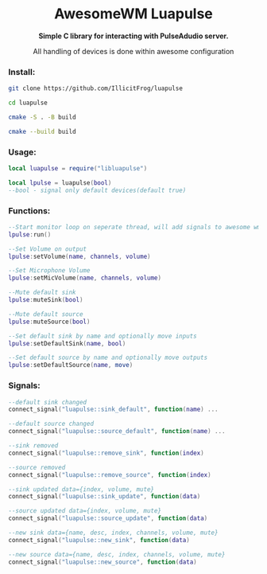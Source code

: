 <h1 align="center"> AwesomeWM Luapulse </h1>

<p align="center"><b>Simple C library for interacting with PulseAdudio server.</b>
<p align="center">All handling of devices is done within awesome configuration


### Install:
```bash
git clone https://github.com/IllicitFrog/luapulse

cd luapulse

cmake -S . -B build

cmake --build build
```

### Usage:

```lua
local luapulse = require("libluapulse")

local lpulse = luapulse(bool)
--bool - signal only default devices(default true)
```

### Functions:
 ```lua
 --Start monitor loop on seperate thread, will add signals to awesome wm loop
 lpulse:run()

 --Set Volume on output
 lpulse:setVolume(name, channels, volume)

 --Set Microphone Volume
 lpulse:setMicVolume(name, channels, volume)

 --Mute default sink
 lpulse:muteSink(bool)

 --Mute default source
 lpulse:muteSource(bool)

 --Set default sink by name and optionally move inputs
 lpulse:setDefaultSink(name, bool)

 --Set default source by name and optionally move outputs
 lpulse:setDefaultSource(name, move)
 ```

### Signals:

```lua
--default sink changed
connect_signal("luapulse::sink_default", function(name) ...

--default source changed
connect_signal("luapulse::source_default", function(name) ...

--sink removed
connect_signal("luapulse::remove_sink", function(index)

--source removed
connect_signal("luapulse::remove_source", function(index)

--sink updated data={index, volume, mute}
connect_signal("luapulse::sink_update", function(data)

--source updated data={index, volume, mute}
connect_signal("luapulse::source_update", function(data)

--new sink data={name, desc, index, channels, volume, mute}
connect_signal("luapulse::new_sink", function(data)

--new source data={name, desc, index, channels, volume, mute}
connect_signal("luapulse::new_source", function(data)
```
